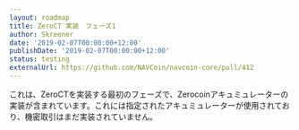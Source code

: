 ```yaml
---
layout: roadmap
title: ZeroCT 実装　フェーズ1
author: Skreener
date: '2019-02-07T00:00:00+12:00'
publishDate: '2019-02-07T00:00:00+12:00'
status: testing
externalUrl: https://github.com/NAVCoin/navcoin-core/pull/412
---
```


これは、ZeroCTを実装する最初のフェーズで、Zerocoinアキュミュレーターの実装が含まれています。これには指定されたアキュミュレーターが使用されており、機密取引はまだ実装されていません。
